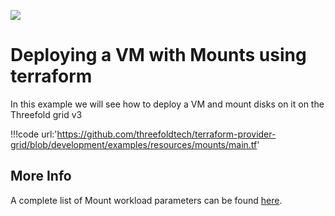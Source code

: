 ![](terraform/img//terraform_.png)

# Deploying a VM with Mounts using terraform

In this example we will see how to deploy a VM and mount disks on it on the Threefold grid v3

!!!code url:'https://github.com/threefoldtech/terraform-provider-grid/blob/development/examples/resources/mounts/main.tf'

## More Info

A complete list of Mount workload parameters can be found [here](https://github.com/threefoldtech/terraform-provider-grid/blob/development/docs/resources/deployment.md#nested-schema-for-vmsmounts).

